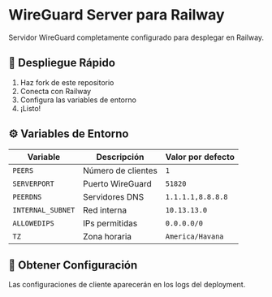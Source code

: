 # WireGuard Server para Railway

Servidor WireGuard completamente configurado para desplegar en Railway.

## 🚀 Despliegue Rápido

1. Haz fork de este repositorio
2. Conecta con Railway
3. Configura las variables de entorno
4. ¡Listo!

## ⚙️ Variables de Entorno

| Variable | Descripción | Valor por defecto |
|----------|-------------|-------------------|
| `PEERS` | Número de clientes | `1` |
| `SERVERPORT` | Puerto WireGuard | `51820` |
| `PEERDNS` | Servidores DNS | `1.1.1.1,8.8.8.8` |
| `INTERNAL_SUBNET` | Red interna | `10.13.13.0` |
| `ALLOWEDIPS` | IPs permitidas | `0.0.0.0/0` |
| `TZ` | Zona horaria | `America/Havana` |

## 📱 Obtener Configuración

Las configuraciones de cliente aparecerán en los logs del deployment.

